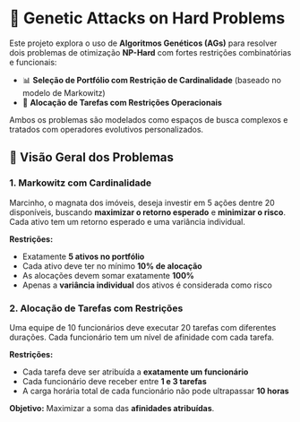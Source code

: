 # 🧬 Genetic Attacks on Hard Problems

Este projeto explora o uso de **Algoritmos Genéticos (AGs)** para resolver dois problemas de otimização **NP-Hard** com fortes restrições combinatórias e funcionais:

- 📊 **Seleção de Portfólio com Restrição de Cardinalidade** (baseado no modelo de Markowitz)
- 🧠 **Alocação de Tarefas com Restrições Operacionais**

Ambos os problemas são modelados como espaços de busca complexos e tratados com operadores evolutivos personalizados.


## 🚀 Visão Geral dos Problemas

### 1. **Markowitz com Cardinalidade**

Marcinho, o magnata dos imóveis, deseja investir em 5 ações dentre 20 disponíveis, buscando **maximizar o retorno esperado** e **minimizar o risco**. Cada ativo tem um retorno esperado e uma variância individual.

**Restrições:**
- Exatamente **5 ativos no portfólio**
- Cada ativo deve ter no mínimo **10% de alocação**
- As alocações devem somar exatamente **100%**
- Apenas a **variância individual** dos ativos é considerada como risco



### 2. **Alocação de Tarefas com Restrições**

Uma equipe de 10 funcionários deve executar 20 tarefas com diferentes durações. Cada funcionário tem um nível de afinidade com cada tarefa.

**Restrições:**
- Cada tarefa deve ser atribuída a **exatamente um funcionário**
- Cada funcionário deve receber entre **1 e 3 tarefas**
- A carga horária total de cada funcionário não pode ultrapassar **10 horas**

**Objetivo:** Maximizar a soma das **afinidades atribuídas**.
